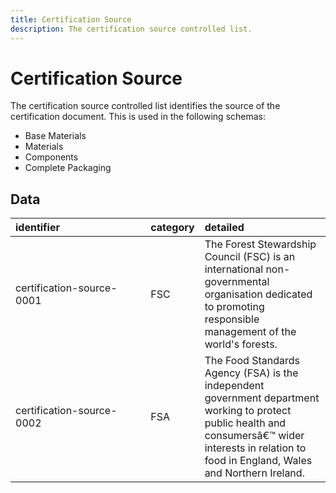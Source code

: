 ```yaml
---
title: Certification Source
description: The certification source controlled list.
---
```


# Certification Source

The certification source controlled list identifies the source of the certification document. This is used in the following schemas:

* Base Materials
* Materials
* Components
* Complete Packaging


## Data
|<div style="width:200px">identifier</div>|category|detailed|
|:-|:-|:-|
|certification-source-0001|FSC|The Forest Stewardship Council (FSC) is an international non-governmental organisation dedicated to promoting responsible management of the world's forests.|
|certification-source-0002|FSA|The Food Standards Agency (FSA) is the independent government department working to protect public health and consumersâ€™ wider interests in relation to food in England, Wales and Northern Ireland.|
